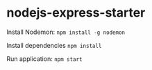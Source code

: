 # nodejs-express-starter

Install Nodemon: `npm install -g nodemon`

Install dependencies `npm install`

Run application: `npm start`
